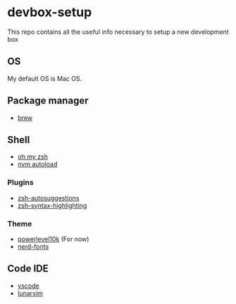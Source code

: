 # devbox-setup
This repo contains all the useful info necessary to setup a new development box

## OS
My default OS is Mac OS.

## Package manager
- [brew](https://brew.sh/)

## Shell
- [oh my zsh](https://ohmyz.sh/)
- [nvm autoload](https://gist.github.com/goldcaddy77/269dd69b66d99d038a424a885fa5235e)

### Plugins
- [zsh-autosuggestions](https://github.com/zsh-users/zsh-autosuggestions)
- [zsh-syntax-highlighting](https://github.com/zsh-users/zsh-syntax-highlighting)

### Theme
- [powerlevel10k](https://github.com/romkatv/powerlevel10k) (For now)
- [nerd-fonts](https://github.com/ryanoasis/nerd-fonts)

## Code IDE
- [vscode](https://formulae.brew.sh/cask/visual-studio-code)
- [lunarvim](https://www.lunarvim.org/)
